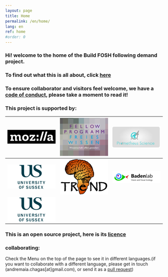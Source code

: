 ```yaml
---
layout: page
title: Home
permalink: /en/home/
lang: en
ref: home
#order: 0
---
```



### Hi! welcome to the home of the Build FOSH following demand project.

<h3>To find out what this is all about, click <a href="{{ "/en/about" | relative_url }}">here</a></h3>

### To ensure collaborator and visitors feel welcome, we have a [code of conduct](https://github.com/FOSH-following-demand/map_fosh_demand/blob/master/CODE_OF_CONDUCT.md), please take a moment to read it!

### This project is supported by:

![Mozilla Foundation](https://github.com/amchagas/media-for-reps/blob/master/logos/mozilla-logo-bw-rgb.png?raw=true)|![Wikimedia Deutschland](https://github.com/amchagas/media-for-reps/blob/master/logos/freieswissen.png?raw=true)|![Prometheus Science](https://github.com/amchagas/media-for-reps/blob/master/logos/logo1.png?raw=true)
---|---|---
![Rede de Pesquisadores](https://github.com/amchagas/media-for-reps/blob/master/logos/university_of_sussex.jpeg?raw=true)|  ![Trend in Africa](https://github.com/amchagas/media-for-reps/blob/master/logos/TReND%20logo.png?raw=true)|![Baden Lab](https://github.com/amchagas/media-for-reps/blob/master/logos/badenlab.png?raw=true)
![University of Sussex](https://github.com/amchagas/media-for-reps/blob/master/logos/university_of_sussex.jpeg?raw=true) |

### This is an open source project, here is its [licence](https://github.com/FOSH-following-demand/FOSH-following-demand.github.io/blob/master/LICENSE)

### collaborating:

Check the Menu on the top of the page to see it in different languages.(if you want to collaborate with a different language, please get in touch (andremaia.chagas[at]gmail.com), or send it as a [pull request]())
